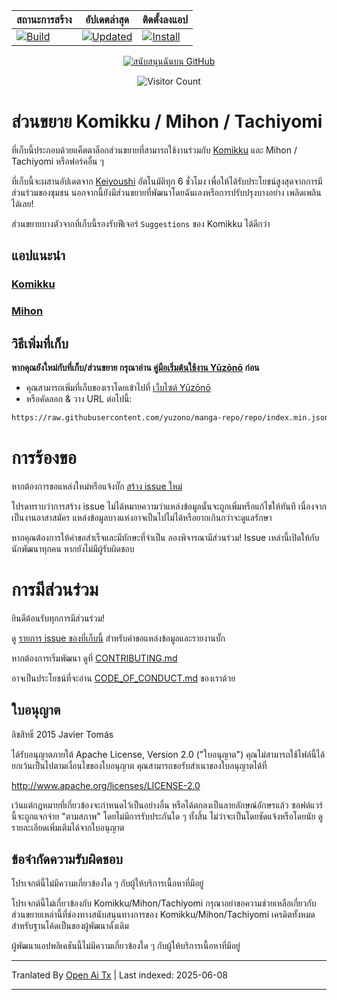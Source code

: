 <div align="center">

| สถานะการสร้าง | อัปเดตล่าสุด | ติดตั้งลงแอป |
|---------------|--------------|----------------|
| [![Build](https://github.com/yuzono/tachiyomi-extensions/actions/workflows/build_push.yml/badge.svg)](https://github.com/yuzono/tachiyomi-extensions/actions/workflows/build_push.yml) | [![Updated](https://img.shields.io/github/actions/workflow/status/yuzono/tachiyomi-extensions/auto_cherry_pick.yml?label=Updated&labelColor=27303D)](https://github.com/yuzono/tachiyomi-extensions/actions/workflows/auto_cherry_pick.yml) | [![Install](https://img.shields.io/badge/Click%20here%20to%20install%20repo-gray?style=flat&labelColor=red)](https://intradeus.github.io/http-protocol-redirector/?r=tachiyomi://add-repo?url=https://raw.githubusercontent.com/yuzono/manga-repo/repo/index.min.json) |

[![สนับสนุนฉันบน GitHub](https://custom-icon-badges.demolab.com/badge/-Sponsor-ea4aaa?style=for-the-badge&logo=heart&logoColor=white)](https://github.com/sponsors/cuong-tran "Sponsor me on GitHub")

![Visitor Count](https://count.getloli.com/get/@yuzono?theme=capoo-2)
</div>

# ส่วนขยาย Komikku / Mihon / Tachiyomi

ที่เก็บนี้ประกอบด้วยแค็ตตาล็อกส่วนขยายที่สามารถใช้งานร่วมกับ [Komikku](https://github.com/komikku-app/komikku) และ Mihon / Tachiyomi หรือฟอร์คอื่น ๆ

ที่เก็บนี้จะผสานอัปเดตจาก [Keiyoushi](https://github.com/keiyoushi/extensions-source) อัตโนมัติทุก 6 ชั่วโมง เพื่อให้ได้รับประโยชน์สูงสุดจากการมีส่วนร่วมของชุมชน นอกจากนี้ยังมีส่วนขยายที่พัฒนาโดยฉันเองหรือการปรับปรุงบางอย่าง เพลิดเพลินได้เลย!

ส่วนขยายบางตัวจากที่เก็บนี้รองรับฟีเจอร์ `Suggestions` ของ Komikku ได้ดีกว่า

## แอปแนะนำ

### [Komikku](https://github.com/komikku-app/komikku)

### [Mihon](https://github.com/mihonapp/mihon)

## วิธีเพิ่มที่เก็บ

**หากคุณยังใหม่กับที่เก็บ/ส่วนขยาย กรุณาอ่าน [คู่มือเริ่มต้นใช้งาน Yūzōnō](https://yuzono.github.io/docs/guides/getting-started#adding-the-extension-repo) ก่อน**

* คุณสามารถเพิ่มที่เก็บของเราโดยเข้าไปที่ [เว็บไซต์ Yūzōnō](https://yuzono.github.io/add-repo)
* หรือคัดลอก & วาง URL ต่อไปนี้:

```html
https://raw.githubusercontent.com/yuzono/manga-repo/repo/index.min.json
```

# การร้องขอ

หากต้องการขอแหล่งใหม่หรือแจ้งบั๊ก [สร้าง issue ใหม่](https://github.com/yuzono/tachiyomi-extensions/issues/new/choose)

โปรดทราบว่าการสร้าง issue ไม่ได้หมายความว่าแหล่งข้อมูลนั้นจะถูกเพิ่มหรือแก้ไขให้ทันที เนื่องจากเป็นงานอาสาสมัคร แหล่งข้อมูลบางแห่งอาจเป็นไปไม่ได้หรือยากเกินกว่าจะดูแลรักษา

หากคุณต้องการให้คำขอสำเร็จและมีทักษะที่จำเป็น ลองพิจารณามีส่วนร่วม! Issue เหล่านี้เปิดให้กับนักพัฒนาทุกคน หากยังไม่มีผู้รับผิดชอบ

# การมีส่วนร่วม

ยินดีต้อนรับทุกการมีส่วนร่วม!

ดู [รายการ issue ของที่เก็บนี้](https://github.com/yuzono/tachiyomi-extensions/issues) สำหรับคำขอแหล่งข้อมูลและรายงานบั๊ก

หากต้องการเริ่มพัฒนา ดูที่ [CONTRIBUTING.md](https://raw.githubusercontent.com/yuzono/tachiyomi-extensions/master/CONTRIBUTING.md)

อาจเป็นประโยชน์ที่จะอ่าน [CODE_OF_CONDUCT.md](https://raw.githubusercontent.com/yuzono/tachiyomi-extensions/master/CODE_OF_CONDUCT.md) ของเราด้วย

## ใบอนุญาต

ลิขสิทธิ์ 2015 Javier Tomás

ได้รับอนุญาตภายใต้ Apache License, Version 2.0 ("ใบอนุญาต")
คุณไม่สามารถใช้ไฟล์นี้ได้ ยกเว้นเป็นไปตามเงื่อนไขของใบอนุญาต
คุณสามารถขอรับสำเนาของใบอนุญาตได้ที่

http://www.apache.org/licenses/LICENSE-2.0

เว้นแต่กฎหมายที่เกี่ยวข้องจะกำหนดไว้เป็นอย่างอื่น หรือได้ตกลงเป็นลายลักษณ์อักษรแล้ว ซอฟต์แวร์นี้จะถูกแจกจ่าย "ตามสภาพ"
โดยไม่มีการรับประกันใด ๆ ทั้งสิ้น ไม่ว่าจะเป็นโดยชัดแจ้งหรือโดยนัย
ดูรายละเอียดเพิ่มเติมได้จากใบอนุญาต

## ข้อจำกัดความรับผิดชอบ

โปรเจกต์นี้ไม่มีความเกี่ยวข้องใด ๆ กับผู้ให้บริการเนื้อหาที่มีอยู่

โปรเจกต์นี้ไม่เกี่ยวข้องกับ Komikku/Mihon/Tachiyomi กรุณาอย่าขอความช่วยเหลือเกี่ยวกับส่วนขยายเหล่านี้ที่ช่องทางสนับสนุนทางการของ Komikku/Mihon/Tachiyomi เครดิตทั้งหมดสำหรับฐานโค้ดเป็นของผู้พัฒนาดั้งเดิม

ผู้พัฒนาแอปพลิเคชันนี้ไม่มีความเกี่ยวข้องใด ๆ กับผู้ให้บริการเนื้อหาที่มีอยู่

---

Tranlated By [Open Ai Tx](https://github.com/OpenAiTx/OpenAiTx) | Last indexed: 2025-06-08

---